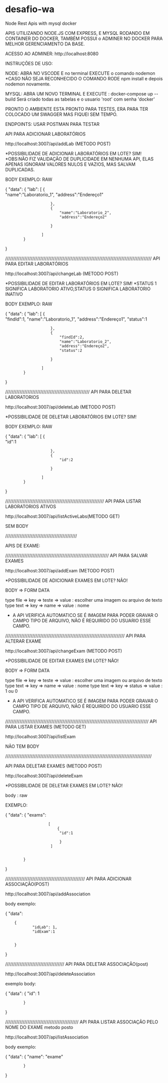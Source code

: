 # desafio-wa
Node Rest Apis with mysql docker


APIS UTILIZANDO NODE.JS COM EXPRESS, E MYSQL RODANDO EM CONTAINER DO DOCKER, TAMBÉM POSSUI o ADMINER NO DOCKER PARA MELHOR GERENCIAMENTO DA BASE. 

ACESSO AO ADMINER: http://localhost:8080

INSTRUÇÕES DE USO:

NODE:
ABRA NO VSCODE E no terminal EXECUTE o comando nodemon
*CASO NÃO SEJA RECONHECIDO O COMANDO RODE npm install e depois nodemon novamente.

MYSQL:
ABRA UM NOVO TERMINAL E EXECUTE : docker-compose up --build
Será criado todas as tabelas e o usuario 'root' com senha 'docker'

PRONTO O AMBIENTE ESTA PRONTO PARA TESTES, ERA PARA TER COLOCADO UM SWAGGER MAS FIQUEI SEM TEMPO.


ENDPOINTS:
USAR POSTMAN PARA TESTAR

API PARA ADICIONAR LABORATÓRIOS

http://localhost:3007/api/addLab (METODO POST)

*POSSIBILIDADE DE ADICIONAR LABORATÓRIOS EM LOTE? SIM!
*OBS:NÃO FIZ VALIDAÇÃO DE DUPLICIDADE EM NENHUMA API, ELAS APENAS IGNORAM VALORES NULOS E VAZIOS, MAS SALVAM DUPLICADAS.

BODY EXEMPLO: RAW

{
    "data":
            {
                "lab":
                    [
                        {   
                            "name":"Laboratorio_1",
                            "address":"Endereço1"

                        },
                        {   
                            "name":"Laboratorio_2",
                            "address":"Endereço2"

                        }

                    ]
            }  
       
}


////////////////////////////////////////////////////////////////////////////////////////////
API PARA EDITAR LABORATÓRIOS

http://localhost:3007/api/changeLab (METODO POST)

*POSSIBILIDADE DE EDITAR LABORATÓRIOS EM LOTE? SIM!
*STATUS 1 SIGNIFICA LABORATORIO ATIVO,STATUS 0 SIGNIFICA LABORATORIO INATIVO

BODY EXEMPLO: RAW

{
    "data":
            {
                "lab":
                    [
                        {   
                            "findId":1,
                            "name":"Laboratorio_1",
                            "address":"Endereço1",
                            "status":1

                        },
                        {   
                            "findId":2,
                            "name":"Laboratorio_2",
                            "address":"Endereço2",
                            "status":2

                        }

                    ]
            }  
}


/////////////////////////////////////////////////////
API PARA DELETAR LABORATORIOS

http://localhost:3007/api/deleteLab (METODO POST)

*POSSIBILIDADE DE DELETAR LABORATÓRIOS EM LOTE? SIM!

BODY EXEMPLO: RAW

{
    "data":
            {
                "lab":
                    [
                        {   
                            "id":1

                        },
                        {   
                            "id":2

                        }

                    ]
            }  
}

//////////////////////////////////////////////////////////////
API PARA LISTAR LABORATORIOS ATIVOS

http://localhost:3007/api/listActiveLabs(METODO GET)

SEM BODY

/////////////////////////////////////////////

APIS DE EXAME:


/////////////////////////////////////////////////////////////////
API PARA SALVAR EXAMES

http://localhost:3007/api/addExam (METODO POST)


*POSSIBILIDADE DE ADICIONAR EXAMES EM LOTE? NÃO!

BODY => FORM DATA

type file => key => teste => value : escolher uma imagem ou arquivo de texto
type text => key => name  => value : nome

* A API VERIFICA AUTOMATICO SE É IMAGEM PARA PODER GRAVAR O CAMPO TIPO DE ARQUIVO, NÃO É REQUIRIDO DO USUARIO ESSE CAMPO.


///////////////////////////////////////////////////////////////////////////
API PARA ALTERAR EXAME

http://localhost:3007/api/changeExam (METODO POST)


*POSSIBILIDADE DE EDITAR EXAMES EM LOTE? NÃO!

BODY => FORM DATA

type file => key => teste => value : escolher uma imagem ou arquivo de texto
type text => key => name  => value : nome
type text => key => status => value : 1 ou 0

* A API VERIFICA AUTOMATICO SE É IMAGEM PARA PODER GRAVAR O CAMPO TIPO DE ARQUIVO, NÃO É REQUIRIDO DO USUARIO ESSE CAMPO.


//////////////////////////////////////////////////////////////////////////////////////////
API PARA LISTAR EXAMES (METODO GET)

http://localhost:3007/api/listExam

NÃO TEM BODY

////////////////////////////////////////////////////////////////////////////////////////////

API PARA DELETAR EXAMES (METODO POST)


http://localhost:3007/api/deleteExam

*POSSIBILIDADE DE DELETAR EXAMES EM LOTE? NÃO!

body : raw

EXEMPLO:


{
    "data":
            {
                "exams":
                    
                       [ 
                           {   
                            "id":1

                            }
                        ]

                    
            }  
}


//////////////////////////////////////////////////
API PARA ADICIONAR ASSOCIAÇÃO(POST)


http://localhost:3007/api/addAssociation

body exemplo:

{
    "data":
	
        {
                "idLab": 1,
                "idExam":1
                        
                    
        }  
}

/////////////////////////////////////
API PARA DELETAR ASSOCIAÇÃO(post)

http://localhost:3007/api/deleteAssociation


exemplo body:

{
    "data":
            {
                "id": 1
                
            }  
}

//////////////////////////////////////////////
API PARA LISTAR ASSOCIAÇÃO PELO NOME DO EXAME
metodo posto

http://localhost:3007/api/listAssociation

body exemplo:

{
    "data":
            {
                "name": "exame"
                
            }  
}













